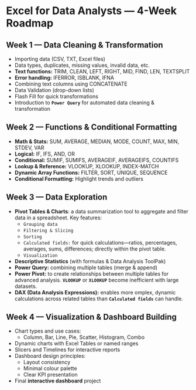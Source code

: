 # Excel for Data Analysts — 4-Week Roadmap

## Week 1 — Data Cleaning & Transformation

- Importing data (CSV, TXT, Excel files) 
- Data types, duplicates, missing values, invalid data, etc.
- **Text functions:** TRIM, CLEAN, LEFT, RIGHT, MID, FIND, LEN, TEXTSPLIT
- **Error handling:** IFERROR, ISBLANK, IFNA
- Combining text columns using CONCATENATE
- Data Validation (drop-down lists)
- Flash Fill for quick transformations
- Introduction to **`Power Query`** for automated data cleaning & transformation

## Week 2 — Functions & Conditional Formatting

- **Math & Stats:** SUM, AVERAGE, MEDIAN, MODE, COUNT, MAX, MIN, STDEV, VAR
- **Logical:** IF, IFS, AND, OR
- **Conditional:** SUMIF, SUMIFS, AVERAGEIF, AVERAGEIFS, COUNTIFS
- **Lookup & Reference:** VLOOKUP, XLOOKUP, INDEX-MATCH
- **Dynamic Array Functions:** FILTER, SORT, UNIQUE, SEQUENCE
- **Conditional Formatting:** Highlight trends and outliers

## Week 3 — Data Exploration

- **Pivot Tables & Charts**: a data summarization tool to aggregate and filter data in a spreadsheet. Key features:
  - `Grouping data`
  - `Filtering & Slicing`
  - `Sorting`
  - `Calculated fields:` for quick calculations—ratios, percentages, averages, sums, differences; directly within the pivot table.
  - `Visualization`
- **Descriptive Statistics** (with formulas & Data Analysis ToolPak)
- **Power Query:** combining multiple tables (merge & append)
- **Power Pivot:** to create relationships between multiple tables for advanced analysis. **`VLOOKUP`** or **`XLOOKUP`** become inefficient with large datasets.
- **DAX (Data Analysis Expressions):** enables more omplex, dynamic calculations across related tables than **`Calculated fields`** can handle.

## Week 4 — Visualization & Dashboard Building

- Chart types and use cases:
  - Column, Bar, Line, Pie, Scatter, Histogram, Combo
- Dynamic charts with Excel Tables or named ranges
- Slicers and Timelines for interactive reports
- Dashboard design principles:
  - Layout consistency
  - Minimal colour palette
  - Clear KPI presentation
- Final **interactive dashboard** project
